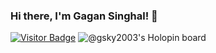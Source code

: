 ### Hi there, I'm Gagan Singhal! 👋

<!--
**GSky2003/GSky2003** is a ✨ _special_ ✨ repository because its `README.md` (this file) appears on your GitHub profile.

Here are some ideas to get you started:

- 🔭 I’m currently working on ...
- 🌱 I’m currently learning ...
- 👯 I’m looking to collaborate on ...
- 🤔 I’m looking for help with ...
- 💬 Ask me about ...
- 📫 How to reach me: gagansinghal1729@gmail.com
- 😄 Pronouns: ...
- ⚡ Fun fact: ...
-->
[![Visitor Badge](https://visitor-badge.laobi.icu/badge?page_id=SKies2003.SKies2003)](https://github.com/SKies2003)
![@gsky2003's Holopin board](https://holopin.me/gsky2003)
